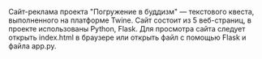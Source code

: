 Сайт-реклама проекта "Погружение в буддизм" — текстового квеста, выполненного на платформе Twine. Сайт состоит из 5 веб-страниц, в проекте использованы Python, Flask.
Для просмотра сайта следует открыть index.html в браузере или открыть файл с помощью Flask и файла app.py.
